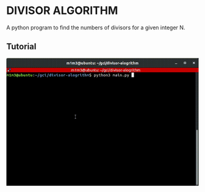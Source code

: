 # DIVISOR ALGORITHM #

A python program to find the numbers of divisors for a given integer N.


## Tutorial ##

[![sample](resources/sample.gif)](https://drive.google.com/open?id=196LetkyLTWl52K-i0KvW8O5HynFXJPTm)
